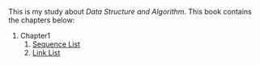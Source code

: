 This is my study about *Data Structure and Algorithm*. This book contains the chapters below:

1. Chapter1
   1. [Sequence List](https://github.com/lwsdegithub/The-Interest-Algorithm-C-/blob/master/Chapter1_BaseDataStructure/1_SeqList.cpp)
   2. [Link List](https://github.com/lwsdegithub/The-Interest-Algorithm-C-/blob/master/Chapter1_BaseDataStructure/2_LinkList.cpp)

